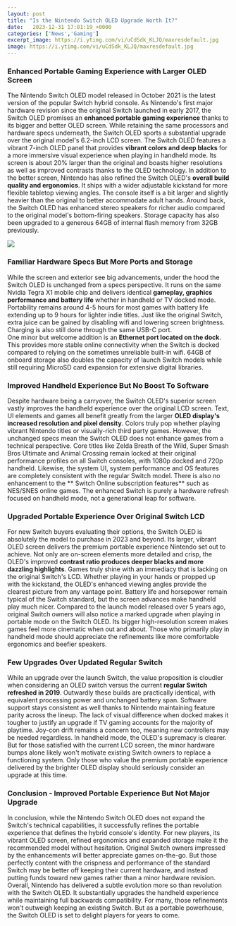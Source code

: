 ```yaml
---
layout: post
title: "Is the Nintendo Switch OLED Upgrade Worth It?"
date:   2023-12-31 17:01:19 +0000
categories: ['News','Gaming']
excerpt_image: https://i.ytimg.com/vi/uCdSdk_KLJQ/maxresdefault.jpg
image: https://i.ytimg.com/vi/uCdSdk_KLJQ/maxresdefault.jpg
---
```


### Enhanced Portable Gaming Experience with Larger OLED Screen
The Nintendo Switch OLED model released in October 2021 is the latest version of the popular Switch hybrid console. As Nintendo's first major hardware revision since the original Switch launched in early 2017, the Switch OLED promises an **enhanced portable gaming experience** thanks to its bigger and better OLED screen. 
While retaining the same processors and hardware specs underneath, the Switch OLED sports a substantial upgrade over the original model's 6.2-inch LCD screen. The Switch OLED features a vibrant 7-inch OLED panel that provides **vibrant colors and deep blacks** for a more immersive visual experience when playing in handheld mode. Its screen is about 20% larger than the original and boasts higher resolutions as well as improved contrasts thanks to the OLED technology. 
In addition to the better screen, Nintendo has also refined the Switch OLED's **overall build quality and ergonomics**. It ships with a wider adjustable kickstand for more flexible tabletop viewing angles. The console itself is a bit larger and slightly heavier than the original to better accommodate adult hands. Around back, the Switch OLED has enhanced stereo speakers for richer audio compared to the original model's bottom-firing speakers. Storage capacity has also been upgraded to a generous 64GB of internal flash memory from 32GB previously.

![](https://i.ytimg.com/vi/f2Gf2RD_X8Q/maxresdefault.jpg)
### Familiar Hardware Specs But More Ports and Storage
While the screen and exterior see big advancements, under the hood the Switch OLED is unchanged from a specs perspective. It runs on the same Nvidia Tegra X1 mobile chip and delivers identical **gameplay, graphics performance and battery life** whether in handheld or TV docked mode. 
Portability remains around 4-5 hours for most games with battery life extending up to 9 hours for lighter indie titles. Just like the original Switch, extra juice can be gained by disabling wifi and lowering screen brightness. Charging is also still done through the same USB-C port.  
One minor but welcome addition is an **Ethernet port located on the dock**. This provides more stable online connectivity when the Switch is docked compared to relying on the sometimes unreliable built-in wifi. 64GB of onboard storage also doubles the capacity of launch Switch models while still requiring MicroSD card expansion for extensive digital libraries.
### Improved Handheld Experience But No Boost To Software
Despite hardware being a carryover, the Switch OLED's superior screen vastly improves the handheld experience over the original LCD screen. Text, UI elements and games all benefit greatly from the larger **OLED display's increased resolution and pixel density**. Colors truly pop whether playing vibrant Nintendo titles or visually-rich third party games.
However, the unchanged specs mean the Switch OLED does not enhance games from a technical perspective. Core titles like Zelda Breath of the Wild, Super Smash Bros Ultimate and Animal Crossing remain locked at their original performance profiles on all Switch consoles, with 1080p docked and 720p handheld. 
Likewise, the system UI, system performance and OS features are completely consistent with the regular Switch model. There is also no enhancement to the ** Switch Online subscription features** such as NES/SNES online games. The enhanced Switch is purely a hardware refresh focused on handheld mode, not a generational leap for software.
### Upgraded Portable Experience Over Original Switch LCD 
For new Switch buyers evaluating their options, the Switch OLED is absolutely the model to purchase in 2023 and beyond. Its larger, vibrant OLED screen delivers the premium portable experience Nintendo set out to achieve. Not only are on-screen elements more detailed and crisp, the OLED's improved **contrast ratio produces deeper blacks and more dazzling highlights**. 
Games truly shine with an immediacy that is lacking on the original Switch's LCD. Whether playing in your hands or propped up with the kickstand, the OLED's enhanced viewing angles provide the clearest picture from any vantage point. Battery life and horsepower remain typical of the Switch standard, but the screen advances make handheld play much nicer.
Compared to the launch model released over 5 years ago, original Switch owners will also notice a marked upgrade when playing in portable mode on the Switch OLED. Its bigger high-resolution screen makes games feel more cinematic when out and about. Those who primarily play in handheld mode should appreciate the refinements like more comfortable ergonomics and beefier speakers.
### Few Upgrades Over Updated Regular Switch
While an upgrade over the launch Switch, the value proposition is cloudier when considering an OLED switch versus the current **regular Switch refreshed in 2019**. Outwardly these builds are practically identical, with equivalent processing power and unchanged battery span. 
Software support stays consistent as well thanks to Nintendo maintaining feature parity across the lineup. The lack of visual difference when docked makes it tougher to justify an upgrade if TV gaming accounts for the majority of playtime. Joy-con drift remains a concern too, meaning new controllers may be needed regardless.
In handheld mode, the OLED's supremacy is clearer. But for those satisfied with the current LCD screen, the minor hardware bumps alone likely won't motivate existing Switch owners to replace a functioning system. Only those who value the premium portable experience delivered by the brighter OLED display should seriously consider an upgrade at this time.
### Conclusion - Improved Portable Experience But Not Major Upgrade
In conclusion, while the Nintendo Switch OLED does not expand the Switch's technical capabilities, it successfully refines the portable experience that defines the hybrid console's identity. For new players, its vibrant OLED screen, refined ergonomics and expanded storage make it the recommended model without hesitation. 
Original Switch owners impressed by the enhancements will better appreciate games on-the-go. But those perfectly content with the crispness and performance of the standard Switch may be better off keeping their current hardware, and instead putting funds toward new games rather than a minor hardware revision. 
Overall, Nintendo has delivered a subtle evolution more so than revolution with the Switch OLED. It substantially upgrades the handheld experience while maintaining full backwards compatibility. For many, those refinements won't outweigh keeping an existing Switch. But as a portable powerhouse, the Switch OLED is set to delight players for years to come.